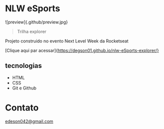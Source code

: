 # NLW eSports

![preview]{.github/preview.jpg}

> Trilha explorer

Projeto construido no evento Next Level Week da Rocketseat

[Clique aqui par acessar]{https://degson01.github.io/nlw-eSports-explorer/}

## tecnologias 

- HTML
- CSS
- Git e Github

# Contato

edeson042@gmail.com